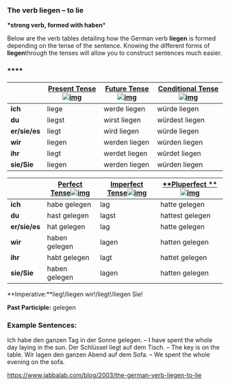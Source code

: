 ### The verb liegen – to lie

**\*strong verb, formed with haben***

Below are the verb tables detailing how the German verb **liegen** is formed depending on the tense of the sentence. Knowing the different forms of **liegen**through the tenses will allow you to construct sentences much easier.

### ****

|               | [**Present Tense**![img](https://www.jabbalab.com/images/qm.jpg)](http://www.jabbalab.com/blog/880/how-german-verbs-work-in-the-present-tense-part-1) | [**Future Tense**![img](https://www.jabbalab.com/images/qm.jpg)](http://www.jabbalab.com/blog/1126/german-future-tense-and-how-to-use-it) | [**Conditional Tense**![img](https://www.jabbalab.com/images/qm.jpg)](http://www.jabbalab.com/blog/1160/german-conditional-tense-what-it-is-and-how-to-use-it) |
| ------------- | ---------------------------------------- | ---------------------------------------- | ---------------------------------------- |
| **ich**       | liege                                    | werde liegen                             | würde liegen                             |
| **du**        | liegst                                   | wirst liegen                             | würdest liegen                           |
| **er/sie/es** | liegt                                    | wird liegen                              | würde liegen                             |
| **wir**       | liegen                                   | werden liegen                            | würden liegen                            |
| **ihr**       | liegt                                    | werdet liegen                            | würdet liegen                            |
| **sie/Sie**   | liegen                                   | werden liegen                            | würden liegen                            |

 

|               | [Perfect Tense![img](https://www.jabbalab.com/images/qm.jpg)](http://www.jabbalab.com/blog/1011/past-tense-german-how-to-talk-about-the-past-in-german) | [**Imperfect Tense**![img](https://www.jabbalab.com/images/qm.jpg)](http://www.jabbalab.com/blog/1028/past-tense-german-the-imperfect-tense) | [**Pluperfect **![img](https://www.jabbalab.com/images/qm.jpg)](http://www.jabbalab.com/blog/1207/german-past-tense-%E2%80%93-the-pluperfect-tense) |
| ------------- | ---------------------------------------- | ---------------------------------------- | ---------------------------------------- |
| **ich**       | habe gelegen                             | lag                                      | hatte gelegen                            |
| **du**        | hast gelegen                             | lagst                                    | hattest gelegen                          |
| **er/sie/es** | hat gelegen                              | lag                                      | hatte gelegen                            |
| **wir**       | haben gelegen                            | lagen                                    | hatten gelegen                           |
| **ihr**       | habt gelegen                             | lagt                                     | hattet gelegen                           |
| **sie/Sie**   | haben gelegen                            | lagen                                    | hatten gelegen                           |

**Imperative:**lieg!/liegen wir!/liegt!/liegen Sie!

**Past Participle:** gelegen

### Example Sentences:

Ich habe den ganzen Tag in der Sonne gelegen. – I have spent the whole day laying in the sun.
Der Schlüssel liegt auf dem Tisch. – The key is on the table.
Wir lagen den ganzen Abend auf dem Sofa. – We spent the whole evening on the sofa.



https://www.jabbalab.com/blog/2003/the-german-verb-liegen-to-lie